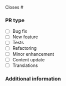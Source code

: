 Closes #  

### PR type
 - [ ] Bug fix
 - [ ] New feature
 - [ ] Tests
 - [ ] Refactoring
 - [ ] Minor enhancement
 - [ ] Content update
 - [ ] Translations

### Additional information

